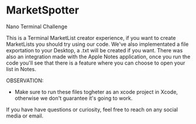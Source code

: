 # MarketSpotter
Nano Terminal Challenge

This is a Terminal MarketList creator experience, if you want to create MarketLists you should try using our code. 
We've also implementated a file exportation to your Desktop, a .txt will be created if you want. 
There was also an integration made with the Apple Notes application, once you run the code you'll see that there is a feature where you can choose to open your list in Notes.

OBSERVATION:
- Make sure to run these files togheter as an xcode project in Xcode, otherwise we don't guarantee it's going to work.

If you have have questions or curiosity, feel free to reach on any social media or email.
